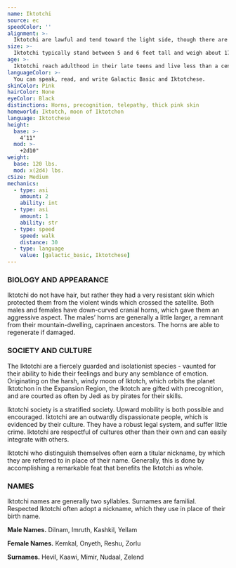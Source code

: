 ```yaml
---
name: Iktotchi
source: ec
speedColor: ''
alignment: >-
  Iktotchi are lawful and tend toward the light side, though there are exceptions.
size: >-
  Iktotchi typically stand between 5 and 6 feet tall and weigh about 170 lbs. Regardless of your position in that range, your size is Medium.
age: >-
  Iktotchi reach adulthood in their late teens and live less than a century.
languageColor: >-
  You can speak, read, and write Galactic Basic and Iktotchese. 
skinColor: Pink
hairColor: None
eyeColor: Black
distinctions: Horns, precognition, telepathy, thick pink skin
homeworld: Iktotch, moon of Iktotchon
language: Iktotchese
height:
  base: >-
    4’11"
  mod: >-
    +2d10"
weight:
  base: 120 lbs.
  mod: x(2d4) lbs.
cSize: Medium
mechanics:
  - type: asi
    amount: 2
    ability: int
  - type: asi
    amount: 1
    ability: str
  - type: speed
    speed: walk
    distance: 30
  - type: language
    value: [galactic_basic, Iktotchese]
---
```

### BIOLOGY AND APPEARANCE
Iktotchi do not have hair, but rather they had a very resistant skin which protected them from the violent winds which crossed the satellite. Both males and females have down-curved cranial horns, which gave them an aggressive aspect. The males’ horns are generally a little larger, a remnant from their mountain-dwelling, caprinaen ancestors. The horns are able to regenerate if damaged.

### SOCIETY AND CULTURE
The Iktotchi are a fiercely guarded and isolationist species - vaunted for their ability to hide their feelings and bury any semblance of emotion. Originating on the harsh, windy moon of Iktotch, which orbits the planet Iktotchon in the Expansion Region, the Iktotch are gifted with precognition, and are courted as often by Jedi as by pirates for their skills.

Iktotchi society is a stratified society. Upward mobility is both possible and encouraged. Iktotchi are an outwardly dispassionate people, which is evidenced by their culture. They have a robust legal system, and suffer little crime. Iktotchi are respectful of cultures other than their own and can easily integrate with others.

Iktotchi who distinguish themselves often earn a titular nickname, by which they are referred to in place of their name. Generally, this is done by accomplishing a remarkable feat that benefits the Iktotchi as whole.

### NAMES
Iktotchi names are generally two syllables. Surnames are familial. Respected Iktotchi often adopt a nickname, which they use in place of their birth name.

__Male Names.__ Dilnam, Imruth, Kashkil, Yellam

__Female Names.__ Kemkal, Onyeth, Reshu, Zorlu

__Surnames.__ Hevil, Kaawi, Mimir, Nudaal, Zelend



    